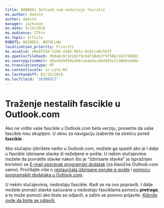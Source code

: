```yaml
---
title: 8000061 Outlook.com nedostaje fascikle
ms.author: daeite
author: daeite
manager: jackiesm
ms.date: 9/14/2018
ms.audience: ITPro
ms.topic: article
ROBOTS: NOINDEX, NOFOLLOW
localization_priority: Priority
ms.assetid: e8e87530-51b6-4386-983c-8c8cca0c5b3f
ms.openlocfilehash: d9da6c0c52165f9c04710ab3f975bbc162710db2
ms.sourcegitcommit: d6ea5e9458a2b8ceaab3ac4bd483e1130b9a398a
ms.translationtype: MT
ms.contentlocale: sr-Latn-RS
ms.lasthandoff: 01/15/2019
ms.locfileid: "28309317"
---
```

# <a name="find-missing-folders-in-outlookcom"></a>Traženje nestalih fascikle u Outlook.com

Ako ne vidite vaše fascikle u Outlook.com beta verziju, proverite da vaše fascikle nisu skupljeni. U oknu za navigaciju izaberite na strelicu pored **fascikle** . 
  
Ako slučajno izbrišete nešto u Outlook.com, možete ga spasiti ako je i dalje u fascikle izbrisane stavke ili neželjene e-pošte. U nekim slučajevima možete da povratite stavke nakon što je "Izbrisane stavke" je ispražnjen koristeći se [E-mail oporavak programski dodatak](https://appsource.microsoft.com/product/office/WA104380447) (za klasične Outlook.com samo). Pročitajte više o [restaurirala izbrisane poruke e-pošte](https://support.office.com/article/cf06ab1b-ae0b-418c-a4d9-4e895f83ed50) i [pomoću programskih dodataka u Outlook.com](https://support.office.com/article/a5672109-e4f3-4119-abea-72323e9653cf).
  
U nekim slučajevima, nedostaju fascikle. Radi se na ovo popraviti. I dalje možete pronaći stavke sačuvane u nedostaju fasciklama pomoću **pretrage**, a to može pomoći ako biste se odjavili, a zatim se ponovo prijavite. [Kliknite ovde da biste se odjavili.](https://login.live.com/logout.srf)
  

